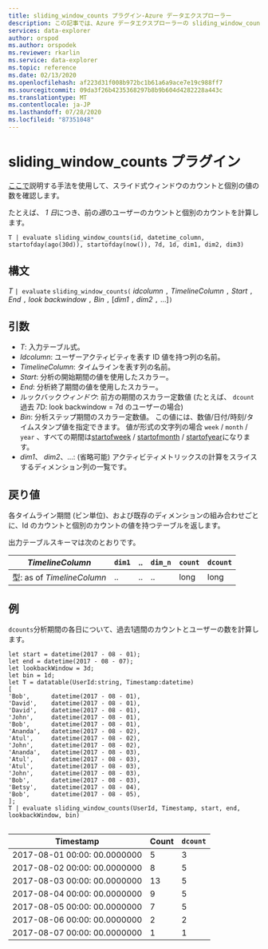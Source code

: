 ```yaml
---
title: sliding_window_counts プラグイン-Azure データエクスプローラー
description: この記事では、Azure データエクスプローラーの sliding_window_counts プラグインについて説明します。
services: data-explorer
author: orspod
ms.author: orspodek
ms.reviewer: rkarlin
ms.service: data-explorer
ms.topic: reference
ms.date: 02/13/2020
ms.openlocfilehash: af223d31f008b972bc1b61a6a9ace7e19c988ff7
ms.sourcegitcommit: 09da3f26b4235368297b8b9b604d4282228a443c
ms.translationtype: MT
ms.contentlocale: ja-JP
ms.lasthandoff: 07/28/2020
ms.locfileid: "87351048"
---
```

# <a name="sliding_window_counts-plugin"></a>sliding_window_counts プラグイン

[ここで](samples.md#perform-aggregations-over-a-sliding-window)説明する手法を使用して、スライド式ウィンドウのカウントと個別の値の数を確認します。

たとえば、 *1 日*につき、前の*週*のユーザーのカウントと個別のカウントを計算します。 

```kusto
T | evaluate sliding_window_counts(id, datetime_column, startofday(ago(30d)), startofday(now()), 7d, 1d, dim1, dim2, dim3)
```

## <a name="syntax"></a>構文

*T* `| evaluate` `sliding_window_counts(` *idcolumn* `,` *TimelineColumn* `,` *Start* `,` *End* `,` *look backwindow* `,` *Bin* `,` [*dim1* `,` *dim2* `,` ...]`)`

## <a name="arguments"></a>引数

* *T*: 入力テーブル式。
* *Idcolumn*: ユーザーアクティビティを表す ID 値を持つ列の名前。 
* *TimelineColumn*: タイムラインを表す列の名前。
* *Start*: 分析の開始期間の値を使用したスカラー。
* *End*: 分析終了期間の値を使用したスカラー。
* ルックバック*ウィンドウ*: 前方の期間のスカラー定数値 (たとえば、 `dcount` 過去 7D: look backwindow = 7d のユーザーの場合)
* *Bin*: 分析ステップ期間のスカラー定数値。 この値には、数値/日付/時刻/タイムスタンプ値を指定できます。 値が形式の文字列の場合 `week` / `month` / `year` 、すべての期間は[startofweek](startofweekfunction.md) / [startofmonth](startofmonthfunction.md) / [startofyear](startofyearfunction.md)になります。 
* *dim1*、 *dim2*、...: (省略可能) アクティビティメトリックスの計算をスライスするディメンション列の一覧です。

## <a name="returns"></a>戻り値

各タイムライン期間 (ビン単位)、および既存のディメンションの組み合わせごとに、Id のカウントと個別のカウントの値を持つテーブルを返します。

出力テーブルスキーマは次のとおりです。

|*TimelineColumn*|`dim1`|..|`dim_n`|`count`|`dcount`|
|---|---|---|---|---|---|
|型: as of *TimelineColumn*|..|..|..|long|long|


## <a name="examples"></a>例

`dcounts`分析期間の各日について、過去1週間のカウントとユーザーの数を計算します。 

```kusto
let start = datetime(2017 - 08 - 01);
let end = datetime(2017 - 08 - 07); 
let lookbackWindow = 3d;  
let bin = 1d;
let T = datatable(UserId:string, Timestamp:datetime)
[
'Bob',      datetime(2017 - 08 - 01), 
'David',    datetime(2017 - 08 - 01), 
'David',    datetime(2017 - 08 - 01), 
'John',     datetime(2017 - 08 - 01), 
'Bob',      datetime(2017 - 08 - 01), 
'Ananda',   datetime(2017 - 08 - 02),  
'Atul',     datetime(2017 - 08 - 02), 
'John',     datetime(2017 - 08 - 02), 
'Ananda',   datetime(2017 - 08 - 03), 
'Atul',     datetime(2017 - 08 - 03), 
'Atul',     datetime(2017 - 08 - 03), 
'John',     datetime(2017 - 08 - 03), 
'Bob',      datetime(2017 - 08 - 03), 
'Betsy',    datetime(2017 - 08 - 04), 
'Bob',      datetime(2017 - 08 - 05), 
];
T | evaluate sliding_window_counts(UserId, Timestamp, start, end, lookbackWindow, bin)


```

|Timestamp|Count|`dcount`|
|---|---|---|
|2017-08-01 00:00: 00.0000000|5|3|
|2017-08-02 00:00: 00.0000000|8|5|
|2017-08-03 00:00: 00.0000000|13|5|
|2017-08-04 00:00: 00.0000000|9|5|
|2017-08-05 00:00: 00.0000000|7|5|
|2017-08-06 00:00: 00.0000000|2|2|
|2017-08-07 00:00: 00.0000000|1|1|